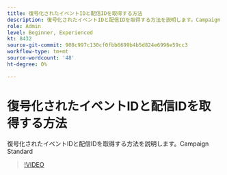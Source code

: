 ```yaml
---
title: 復号化されたイベントIDと配信IDを取得する方法
description: 復号化されたイベントIDと配信IDを取得する方法を説明します。Campaign Standard
role: Admin
level: Beginner, Experienced
kt: 8432
source-git-commit: 908c997c130cf0fbb6699b4b5d824e6996e59cc3
workflow-type: tm+mt
source-wordcount: '48'
ht-degree: 0%

---
```



# 復号化されたイベントIDと配信IDを取得する方法

復号化されたイベントIDと配信IDを取得する方法を説明します。Campaign Standard

>[!VIDEO](https://video.tv.adobe.com/v/335989?quality=12)
